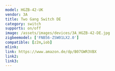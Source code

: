 ```yaml
---
model: HGZB-42-UK
vendor: 3A  
title: Two Gang Switch DE
category: switch
supports: on/off
image: /assets/images/devices/3A_HGZB-42-DE.jpg
zigbeemodel: ['FNB56-ZSW01LX2.0']
compatible: [z2m,iob]
mlink: 
link: https://www.amazon.de/dp/B07GWR3VBX
link2: 
link3: 
---
```


